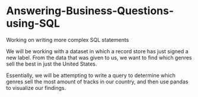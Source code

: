 # Answering-Business-Questions-using-SQL
Working on writing more complex SQL statements

We will be working with a dataset in which a record store has just signed a new label. From the data that was given to us, we want to find which genres sell the best in just the United States.

Essentially, we will be attempting to write a query to determine which genres sell the most amount of tracks in our country, and then use pandas to visualize our findings.

